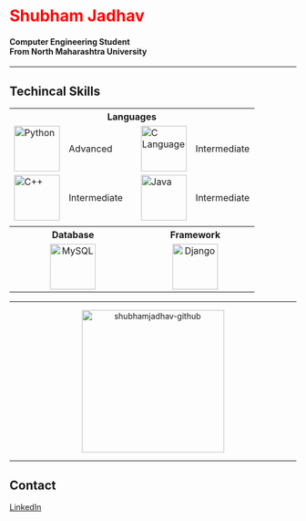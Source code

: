 <!DOCTYPE html>
<html lang="en">
<head>
    <meta charset="UTF-8">
    <meta name="viewport" content="width=device-width, initial-scale=1.0">
</head>
<body>
    <h1 style="color:red">Shubham Jadhav</h1>
    <h4>Computer Engineering Student<br>From North Maharashtra University</h4>
    <hr>
    <h2>Techincal Skills</h2>
    <div align='center'>
    <table border=0>
        <tr><th colspan=5>Languages</th></tr>
        <tr>
            <td><img src="https://github.com/ShubhamJadhav-github/ShubhamJadhav-github/assets/111007875/23354c94-091d-4089-b637-ed289d9b1366" alt="Python" width=80 height=80></td><td>Advanced</td><td></td>
            <td><img src="https://github.com/ShubhamJadhav-github/ShubhamJadhav-github/assets/111007875/b6eeb12e-4025-4503-a8dd-febfea601f17" alt="C Language" width=80 height=80></td><td>Intermediate</td>
        </tr>
        <tr>
            <td><img src="https://github.com/ShubhamJadhav-github/ShubhamJadhav-github/assets/111007875/d976030c-a2cc-457c-babe-4b713ccaa015" alt="C++" width=80 height=80></td><td>Intermediate</td><td></td>
            <td><img src="https://github.com/ShubhamJadhav-github/ShubhamJadhav-github/assets/111007875/fd8b4701-314c-48cb-87eb-3198ef84dd66" alt="Java" width=80 height=80></td><td>Intermediate</td>
        </tr>
        <tr><td colspan=5></td></tr>
        <tr>
            <th colspan=3>Database</th>
            <th colspan=3>Framework</th>
        </tr>
        <tr>
            <td colspan=3 align='center'><img src="https://github.com/ShubhamJadhav-github/ShubhamJadhav-github/assets/111007875/5194fa47-9f60-4cbf-b348-933725db0cbb" alt="MySQL" width=80 height=80></td>
            <td colspan=3 align='center'><img scr="https://github.com/ShubhamJadhav-github/ShubhamJadhav-github/assets/111007875/b098e8e8-0c67-40f4-9439-edd54cdc76f2" alt="Django" width=80 height=80</td>
        </tr>
    </table>
    </div>
    <hr>
    <div align='center'>
  <p><img align="center" src="https://github-readme-stats.vercel.app/api/top-langs?username=shubhamjadhav-github&show_icons=true&locale=en&layout=compact" alt="shubhamjadhav-github" height=250px/></p>
    </div>
  <hr>
  <h2>Contact</h2>
<a href="https://www.linkedin.com/in/shubham-jadhav-0tb54922b" target="_blank">LinkedIn</a>
<br>
</body>
</html>
